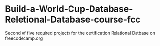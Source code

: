# Build-a-World-Cup-Database-Reletional-Database-course-fcc
Second of five required projects for the certification
Relational Datbase on freecodecamp.org

